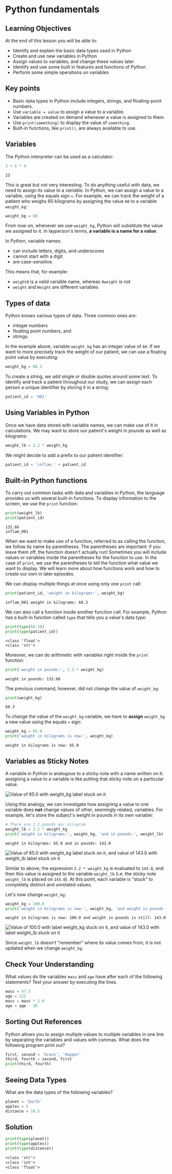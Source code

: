 <!-- ---
layout: page
title: Python fundamentals
order: 3
session: 1
length: 30
toc: true
adapted: true
attrib_name: Programming with Python - Python Fundamentals
attrib_link: https://swcarpentry.github.io/git-novice/03-create/index.html
attrib_copywrite: Software Carpentry
attrib_license: CC-BY 4.0
attrib_license_link: https://creativecommons.org/licenses/by/4.0/
--- -->

# Python fundamentals

## Learning Objectives

At the end of this lesson you will be able to:

- Identify and explain the basic data types used in Python
- Create and use new variables in Python
- Assign values to variables, and change these values later
- Identify and use some built in features and functions of Python
- Perform some simple operations on variables


## Key points

- Basic data types in Python include integers, strings, and floating-point numbers.
- Use ```variable = value``` to assign a value to a variable.
- Variables are created on demand whenever a value is assigned to them.
- Use ```print(something)``` to display the value of `something`.
- Built-in functions, like ```print()```, are always available to use.


## Variables

The Python interpreter can be used as a calculator:
~~~python
3 + 5 * 4
~~~

~~~
23
~~~

This is great but not very interesting.
To do anything useful with data, we need to assign its value to a _variable_.
In Python, we can assign a value to a variable, using the equals sign `=`.
For example, we can track the weight of a patient who weighs 60 kilograms by
assigning the value `60` to a variable `weight_kg`:

~~~python
weight_kg = 60
~~~

From now on, whenever we use `weight_kg`, Python will substitute the value we assigned to
it. In layperson's terms, **a variable is a name for a value**.


In Python, variable names:

 - can include letters, digits, and underscores
 - cannot start with a digit
 - are case-sensitive.

This means that, for example:
 - `weight0` is a valid variable name, whereas `0weight` is not
 - `weight` and `Weight` are different variables


## Types of data

Python knows various types of data. Three common ones are:

* integer numbers
* floating point numbers, and
* strings.

In the example above, variable `weight_kg` has an integer value of `60`.
If we want to more precisely track the weight of our patient,
we can use a floating point value by executing:

~~~python
weight_kg = 60.3
~~~

To create a string, we add single or double quotes around some text.
To identify and track a patient throughout our study,
we can assign each person a unique identifier by storing it in a string:

~~~python
patient_id = '001'
~~~


## Using Variables in Python

Once we have data stored with variable names, we can make use of it in calculations.
We may want to store our patient's weight in pounds as well as kilograms:

~~~python
weight_lb = 2.2 * weight_kg
~~~

We might decide to add a prefix to our patient identifier:

~~~python
patient_id = 'inflam_' + patient_id
~~~


## Built-in Python functions

To carry out common tasks with data and variables in Python,
the language provides us with several built-in functions.
To display information to the screen, we use the `print` function:

~~~python
print(weight_lb)
print(patient_id)
~~~

~~~
132.66
inflam_001
~~~

When we want to make use of a function, referred to as calling the function,
we follow its name by parentheses. The parentheses are important:
if you leave them off, the function doesn't actually run!
Sometimes you will include values or variables inside the parentheses for the function to use.
In the case of `print`,
we use the parentheses to tell the function what value we want to display.
We will learn more about how functions work and how to create our own in later episodes.


We can display multiple things at once using only one `print` call:

~~~python
print(patient_id, 'weight in kilograms:', weight_kg)
~~~

~~~
inflam_001 weight in kilograms: 60.3
~~~

We can also call a function inside another
function call. For example, Python has a built-in function called `type` that tells you a value's data type:

~~~python
print(type(60.3))
print(type(patient_id))
~~~

~~~
<class 'float'>
<class 'str'>
~~~

Moreover, we can do arithmetic with variables right inside the `print` function:

~~~python
print('weight in pounds:', 2.2 * weight_kg)
~~~

~~~
weight in pounds: 132.66
~~~


The previous command, however, did not change the value of `weight_kg`:

~~~python
print(weight_kg)
~~~

~~~
60.3
~~~

To change the value of the `weight_kg` variable, we have to
**assign** `weight_kg` a new value using the equals `=` sign:

~~~python
weight_kg = 65.0
print('weight in kilograms is now:', weight_kg)
~~~

~~~
weight in kilograms is now: 65.0
~~~


## Variables as Sticky Notes

A variable in Python is analogous to a sticky note with a name written on it:
assigning a value to a variable is like putting that sticky note on a particular value.

![Value of 65.0 with weight_kg label stuck on it](../fig/python-sticky-note-variables-01.svg)


Using this analogy, we can investigate how assigning a value to one variable
does **not** change values of other, seemingly related, variables.  For
example, let's store the subject's weight in pounds in its own variable:

~~~python
# There are 2.2 pounds per kilogram
weight_lb = 2.2 * weight_kg
print('weight in kilograms:', weight_kg, 'and in pounds:', weight_lb)
~~~

~~~
weight in kilograms: 65.0 and in pounds: 143.0
~~~

![Value of 65.0 with weight_kg label stuck on it, and value of 143.0 with weight_lb label
stuck on it](../fig/python-sticky-note-variables-02.svg)


Similar to above, the expression `2.2 * weight_kg` is evaluated to `143.0`,
and then this value is assigned to the variable `weight_lb` (i.e. the sticky
note `weight_lb` is placed on `143.0`). At this point, each variable is
"stuck" to completely distinct and unrelated values.

Let's now change `weight_kg`:

~~~python
weight_kg = 100.0
print('weight in kilograms is now:', weight_kg, 'and weight in pounds is still:', weight_lb)
~~~

~~~
weight in kilograms is now: 100.0 and weight in pounds is still: 143.0
~~~

![Value of 100.0 with label weight_kg stuck on it, and value of 143.0 with label weight_lb
stuck on it](../fig/python-sticky-note-variables-03.svg)

Since `weight_lb` doesn't "remember" where its value comes from,
it is not updated when we change `weight_kg`.


## Check Your Understanding

What values do the variables `mass` and `age` have after each of the following statements?
Test your answer by executing the lines.

~~~python
mass = 47.5
age = 122
mass = mass * 2.0
age = age - 20
~~~

<!-- ## Solution
~~~
`mass` holds a value of 47.5, `age` does not exist
`mass` still holds a value of 47.5, `age` holds a value of 122
`mass` now has a value of 95.0, `age`'s value is still 122
`mass` still has a value of 95.0, `age` now holds 102
~~~ -->


## Sorting Out References

Python allows you to assign multiple values to multiple variables in one line by separating
the variables and values with commas. What does the following program print out?

~~~python
first, second = 'Grace', 'Hopper'
third, fourth = second, first
print(third, fourth)
~~~

<!-- ## Solution
~~~
Hopper Grace
~~~
 -->


## Seeing Data Types

What are the data types of the following variables?

~~~python
planet = 'Earth'
apples = 5
distance = 10.5
~~~


## Solution

~~~python
print(type(planet))
print(type(apples))
print(type(distance))
~~~

~~~txt
<class 'str'>
<class 'int'>
<class 'float'>
~~~
